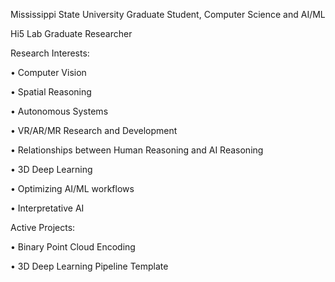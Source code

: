 Mississippi State University Graduate Student, Computer Science and AI/ML

Hi5 Lab Graduate Researcher

Research Interests:

• Computer Vision

• Spatial Reasoning

• Autonomous Systems

• VR/AR/MR Research and Development

• Relationships between Human Reasoning and AI Reasoning

• 3D Deep Learning

• Optimizing AI/ML workflows

• Interpretative AI


Active Projects:

• Binary Point Cloud Encoding

• 3D Deep Learning Pipeline Template

<!---
MaverickDSmith/MaverickDSmith is a ✨ special ✨ repository because its `README.md` (this file) appears on your GitHub profile.
You can click the Preview link to take a look at your changes.
--->
